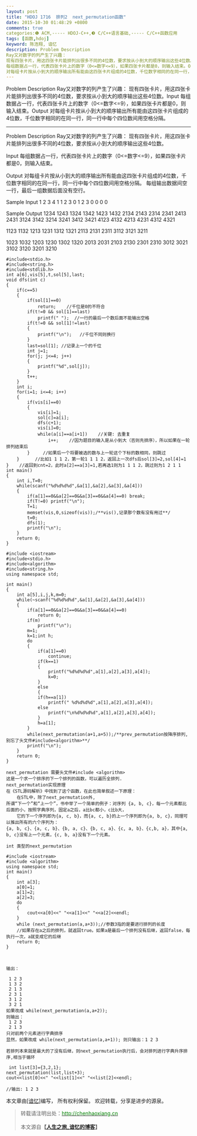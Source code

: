 ```yaml
---
layout: post
title: "HDOJ 1716  排列2  next_permutation函数"
date: 2015-10-30 01:48:29 +0800
comments: true
categories:❶ ACM,----- HDOJ-C++,❸ C/C++语言基础,----- C/C++函数应用
tags: [函数,hdoj]
keyword: 陈浩翔, 谙忆
description: Problem Description 
Ray又对数字的列产生了兴趣： 
现有四张卡片，用这四张卡片能排列出很多不同的4位数，要求按从小到大的顺序输出这些4位数。Input 
每组数据占一行，代表四张卡片上的数字（0<=数字<=9），如果四张卡片都是0，则输入结束。Output 
对每组卡片按从小到大的顺序输出所有能由这四张卡片组成的4位数，千位数字相同的在同一行，同一行中每个四位数间用空格分隔。 
---
```



Problem Description 
Ray又对数字的列产生了兴趣： 
现有四张卡片，用这四张卡片能排列出很多不同的4位数，要求按从小到大的顺序输出这些4位数。Input 
每组数据占一行，代表四张卡片上的数字（0<=数字<=9），如果四张卡片都是0，则输入结束。Output 
对每组卡片按从小到大的顺序输出所有能由这四张卡片组成的4位数，千位数字相同的在同一行，同一行中每个四位数间用空格分隔。
<!-- more -->
----------

Problem Description
Ray又对数字的列产生了兴趣：
现有四张卡片，用这四张卡片能排列出很多不同的4位数，要求按从小到大的顺序输出这些4位数。

 

Input
每组数据占一行，代表四张卡片上的数字（0<=数字<=9），如果四张卡片都是0，则输入结束。

 

Output
对每组卡片按从小到大的顺序输出所有能由这四张卡片组成的4位数，千位数字相同的在同一行，同一行中每个四位数间用空格分隔。
每组输出数据间空一行，最后一组数据后面没有空行。

 

Sample Input
1 2 3 4
1 1 2 3
0 1 2 3
0 0 0 0
 

Sample Output
1234 1243 1324 1342 1423 1432
2134 2143 2314 2341 2413 2431
3124 3142 3214 3241 3412 3421
4123 4132 4213 4231 4312 4321

1123 1132 1213 1231 1312 1321
2113 2131 2311
3112 3121 3211

1023 1032 1203 1230 1302 1320
2013 2031 2103 2130 2301 2310
3012 3021 3102 3120 3201 3210
 


```
#include<stdio.h>
#include<string.h>
#include<stdlib.h>
int a[6],vis[5],t,sol[5],last;
void dfs(int c)
{
    if(c==5)
    {
        if(sol[1]==0)
            return;    //千位是0的不符合
        if(t!=0 && sol[1]==last)
            printf(" ");  //一行的最后一个数后面不能输出空格
        if(t!=0 && sol[1]!=last)
        {
            printf("\n");   //千位不同则换行
        }
        last=sol[1]; //记录上一个的千位
        int j=1;
        for(j; j<=4; j++)
        {
            printf("%d",sol[j]);
        }
        t++;
    }
    int i;
    for(i=1; i<=4; i++)
    {
        if(vis[i]==0)
        {
            vis[i]=1;
            sol[c]=a[i];
            dfs(c+1);
            vis[i]=0;
            while(a[i]==a[i+1])    //关键: 去重复
                i++;    //因为题目的输入是从小到大（否则先排序），所以如果在一轮排列结束后
        }     //如果后一个将要被选的数与上一轮这个下标的数相同，则跳过
    }      //比如1 1 1 2，第一轮1 1 1 2，返回上一次dfs后sol[3]=2,sol[4]=1
}    //返回到cnt=2，此时a[2]==a[3]=1,若再选1则为1 1 1 2，跳过则为1 2 1 1
int main()
{
    int i,T=0;
    while(scanf("%d%d%d%d",&a[1],&a[2],&a[3],&a[4]))
    {
        if(a[1]==0&&a[2]==0&&a[3]==0&&a[4]==0) break;
        if(T!=0) printf("\n");
        T=1;
        memset(vis,0,sizeof(vis));/**vis(),记录那个数有没有用过**/
        t=0;
        dfs(1);
        printf("\n");
    }
    return 0;
}

```


```
#include <iostream>
#include<stdio.h>
#include<algorithm>
#include<string.h>
using namespace std;

int main()
{
    int a[5],i,j,k,m=0;
    while(~scanf("%d%d%d%d",&a[1],&a[2],&a[3],&a[4]))
    {
        if(a[1]==0&&a[2]==0&&a[3]==0&&a[4]==0)
            return 0;
        if(m)
            printf("\n");
        m=1;
        k=1;int h;
        do
        {
            if(a[1]==0)
                continue;
            if(k==1)
            {
                printf("%d%d%d%d",a[1],a[2],a[3],a[4]);
                k=0;
            }
            else
            {
            if(h==a[1])
                printf(" %d%d%d%d",a[1],a[2],a[3],a[4]);
            else
                printf("\n%d%d%d%d",a[1],a[2],a[3],a[4]);
            }
            h=a[1];
        }
        while(next_permutation(a+1,a+5));/**prev_permutation按降序排列,别忘了头文件#include<algorithm>**/
        printf("\n");
    }
    return 0;
}

```

```
next_permutation 需要头文件#include <algorithm>
这是一个求一个排序的下一个排列的函数，可以遍历全排列.
next_permutation实现原理
在《STL源码解析》中找到了这个函数，在此也简单叙述一下原理：
	在STL中，除了next_permutation外,
所谓“下一个”和“上一个”，书中举了一个简单的例子：对序列 {a, b, c}，每一个元素都比后面的小，按照字典序列，固定a之后，a比bc都小，c比b大，
	它的下一个序列即为{a, c, b}，而{a, c, b}的上一个序列即为{a, b, c}，同理可以推出所有的六个序列为：
{a, b, c}、{a, c, b}、{b, a, c}、{b, c, a}、{c, a, b}、{c,b, a}，其中{a, b, c}没有上一个元素，{c, b, a}没有下一个元素。

int 类型的next_permutation

#include <iostream>
#include <algorithm>
using namespace std;
int main()
{
    int a[3];
    a[0]=1;
    a[1]=2;
    a[2]=3;
    do
    {
        cout<<a[0]<<" "<<a[1]<<" "<<a[2]<<endl;
    }
    while (next_permutation(a,a+3));//参数3指的是要进行排列的长度
    //如果存在a之后的排列，就返回true。如果a是最后一个排列没有后继，返回false，每执行一次，a就变成它的后继
    return 0;
}


 
输出：
 
 1 2 3
 1 3 2
 2 1 3
 2 3 1
 3 1 2
 3 2 1
如果改成 while(next_permutation(a,a+2)); 
则输出： 
 1 2 3 
 2 1 3
只对前两个元素进行字典排序
显然，如果改成 while(next_permutation(a,a+1)); 则只输出：1 2 3
 
若排列本来就是最大的了没有后继，则next_permutation执行后，会对排列进行字典升序排序,相当于循环
 
 int list[3]={3,2,1};
next_permutation(list,list+3);
cout<<list[0]<<" "<<list[1]<<" "<<list[2]<<endl;
 
//输出: 1 2 3

```

本文章由<a href="http://chenhaoxiang.cn/">[谙忆]</a>编写， 所有权利保留。 
欢迎转载，分享是进步的源泉。
<blockquote cite='陈浩翔'>
<p background-color='#D3D3D3'>转载请注明出处：<a href='http://chenhaoxiang.cn'><font color="green">http://chenhaoxiang.cn</font></a><br><br>
本文源自<strong>【<a href='http://chenhaoxiang.cn' target='_blank'>人生之旅_谙忆的博客</a>】</strong></p>
</blockquote>
